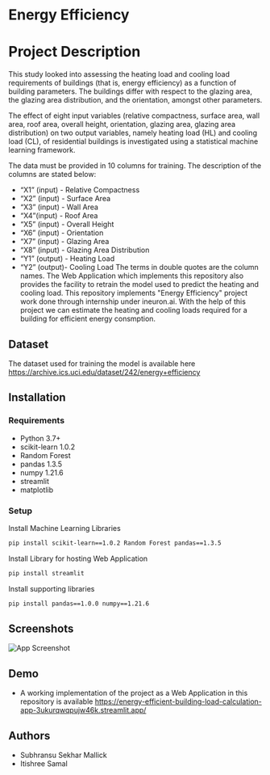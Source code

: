 # Energy Efficiency
# Project Description

This study looked into assessing the heating load and cooling load requirements of buildings (that is, energy efficiency) as a function of building parameters. The buildings differ with respect to the glazing area, the glazing area distribution, and the orientation, amongst other parameters.

The effect of eight input variables (relative compactness, surface area, wall area, roof
area, overall height, orientation, glazing area, glazing area distribution) on two output
variables, namely heating load (HL) and cooling load (CL), of residential buildings is
investigated using a statistical machine learning framework.

The data must be provided in 10 columns for training. The description of the columns are stated below:
- “X1” (input) - Relative Compactness
- “X2” (input) - Surface Area
- “X3” (input) - Wall Area
- “X4”(input)  - Roof Area
- “X5” (input) - Overall Height
- “X6” (input) - Orientation
- “X7” (input) - Glazing Area
- “X8” (input) - Glazing Area Distribution
- “Y1” (output) - Heating Load
- “Y2” (output)- Cooling Load
The terms in double quotes are the column names.
The Web Application which implements this repository also provides the facility to retrain the model used to predict the heating and cooling load.
This repository implements "Energy Efficiency" project work done through internship under ineuron.ai.
With the help of this project we can estimate the heating and cooling loads required for a building for efficient energy consmption.

## Dataset
The dataset used for training the model is available here https://archive.ics.uci.edu/dataset/242/energy+efficiency
## Installation
### Requirements 
- Python 3.7+
- scikit-learn 1.0.2
- Random Forest
- pandas 1.3.5
- numpy 1.21.6
- streamlit
- matplotlib

### Setup
Install Machine Learning Libraries

```bash
pip install scikit-learn==1.0.2 Random Forest pandas==1.3.5
```
Install Library for hosting Web Application 
```bash
pip install streamlit
```
Install supporting libraries
```bash
pip install pandas==1.0.0 numpy==1.21.6
```
## Screenshots

![App Screenshot](https://drive.google.com/file/d/1q66HMmmxNEYSDod1XW0fFvQSocQ1QUrR/view?usp=sharing)


## Demo

- A working implementation of the project as a Web Application in this repository is available https://energy-efficient-building-load-calculation-app-3ukurqwqpujw46k.streamlit.app/

## Authors

- Subhransu Sekhar Mallick
- Itishree Samal
